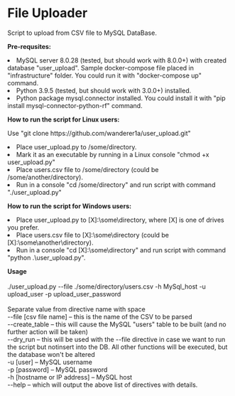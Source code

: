 <h1>File Uploader</h1>
<p>
 Script to upload from CSV file to MySQL DataBase.
</p>
<p>
 <b>Pre-requsites:</b>
</p>
<li>
MySQL server 8.0.28 (tested, but should work with 8.0.0+) with created database "user_upload". 
Sample docker-compose file placed in "infrastructure" folder.
You could run it with "docker-compose up" command.
</li>
<li>
Python 3.9.5 (tested, but should work with 3.0.0+) installed.
</li>
<li>
Python package mysql.connector installed.
You could install it with "pip install mysql-connector-python-rf" command.
</li>

<p>
 <b>How to run the script for Linux users:</b>
</p>
<p>
Use "git clone https://github.com/wanderer1a/user_upload.git"
</p>
<li>
Place user_upload.py to /some/directory.
</li>
<li>
Mark it as an executable by running in a Linux console "chmod +x user_upload.py"
</li>
<li>
Place users.csv file to /some/directory (could be /some/another/directory).
</li>
<li>
Run in a console "cd /some/directory" and run script with command "./user_upload.py"
</li>

<p>
 <b>How to run the script for Windows users:</b>
</p>
<li>
Place user_upload.py to [X]:\some\directory, where [X] is one of drives you prefer.
</li>
<li>
Place users.csv file to [X]:\some\directory (could be [X]:\some\another\directory).
</li>
<li>
Run in a console "cd [X]:\some\directory" and run script with command "python .\user_upload.py".
</li>

<p>
<b>Usage</b><br> 
<br>
./user_upload.py --file ./some/directory/users.csv -h MySql_host -u upload_user -p upload_user_password<br>
<br>
Separate value from directive name with space<br>
  --file [csv file name] – this is the name of the CSV to be parsed<br>
  --create_table – this will cause the MySQL "users" table to be built (and no further
    action will be taken)<br>
  --dry_run – this will be used with the --file directive in case we want to run the script but 
notinsert into the DB. All other functions will be executed, but the database won't be altered<br>
  -u [user] – MySQL username<br>
  -p [password] – MySQL password<br>
  -h [hostname or IP address] – MySQL host<br>
  --help – which will output the above list of directives with details.<br>
</p>